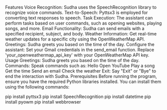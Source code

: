 Features
Voice Recognition: Sudha uses the SpeechRecognition library to recognize voice commands.
Text-to-Speech: Pyttsx3 is employed for converting text responses to speech.
Task Execution: The assistant can perform tasks based on user commands, such as opening websites, playing songs, and more.
Email Functionality: Sudha can send emails with a specified recipient, subject, and body.
Weather Information: Get real-time weather updates for a specific city using the OpenWeatherMap API. Greetings: Sudha greets you based on the time of the day.
Configure the assistant:
Set your Gmail credentials in the send_email function.
Replace 'your_openweathermap_api_key' with your OpenWeatherMap API key.
Usage
Greetings: Sudha greets you based on the time of the day.
Commands: Speak commands such as:
Hello
Open YouTube
Play a song
Get the time
Send an email
Check the weather
Exit: Say "Exit" or "Bye" to end the interaction with Sudha.
Prerequisites
Before running the program, ensure you have the required Python libraries installed. You can install them using the following commands:

pip install pyttsx3
pip install SpeechRecognition
pip install datetime
pip install pyowm
pip install webbrowser
